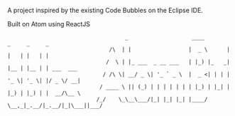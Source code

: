 A project inspired by the existing Code Bubbles on the Eclipse IDE.

Built on Atom using ReactJS



                                         _                    ____        _     _     _           
                                    /\  | |                  |  _ \      | |   | |   | |          
                                   /  \ | |_ ___  _ __ ___   | |_) |_   _| |__ | |__ | | ___  ___ 
                                  / /\ \| __/ _ \| '_ ` _ \  |  _ <| | | | '_ \| '_ \| |/ _ \/ __|
                                 / ____ \ || (_) | | | | | | | |_) | |_| | |_) | |_) | |  __/\__ \
                                /_/    \_\__\___/|_| |_| |_| |____/ \__,_|_.__/|_.__/|_|\___||___/
